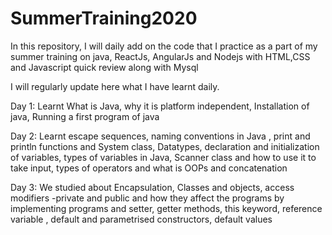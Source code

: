 # SummerTraining2020
In this repository, I will daily add on the code that I practice as a part of my summer training on java, ReactJs, AngularJs and Nodejs with HTML,CSS and Javascript quick review along with Mysql

I will regularly update here what I have learnt daily.

Day 1: Learnt What is Java, why it is platform independent, Installation of java, Running a first program of java

Day 2: Learnt escape sequences, naming conventions in Java , print and println functions and System class, Datatypes, declaration 	       and initialization of variables, types of variables in Java, Scanner class and how to use it to take input, types of 			   operators and what is OOPs and concatenation

Day 3: We studied about Encapsulation, Classes and objects, access modifiers -private and public and how they affect the programs
       by implementing programs and setter, getter methods, this keyword, reference variable , default and parametrised constructors, default values 